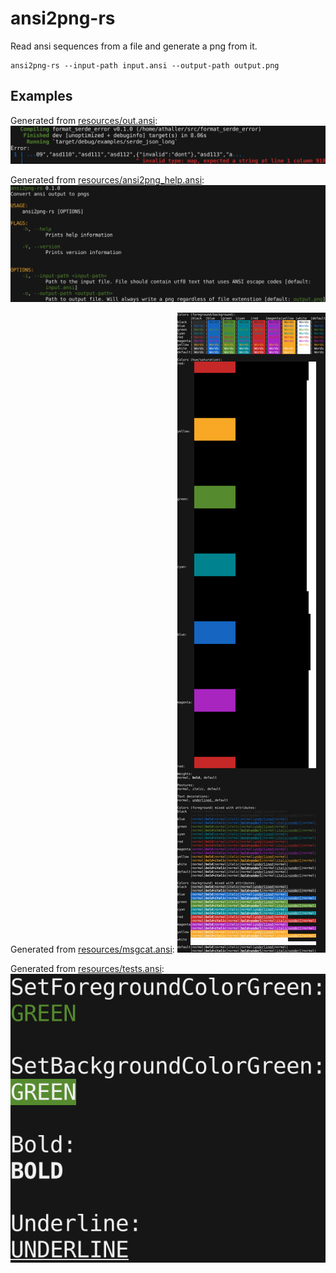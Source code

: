 # ansi2png-rs

Read ansi sequences from a file and generate a png from it.

```
ansi2png-rs --input-path input.ansi --output-path output.png
```

## Examples

Generated from [resources/out.ansi](resources/out.ansi):
!["example output"](resources/out.png)

Generated from [resources/ansi2png_help.ansi](resources/ansi2png_help.ansi):
!["ansi2png help output"](resources/ansi2png_help.png)

Generated from [resources/msgcat.ansi](resources/msgcat.ansi):
!["example msgcat"](resources/msgcat.png)

Generated from [resources/tests.ansi](resources/tests.ansi):
!["example tests"](resources/tests.png)
